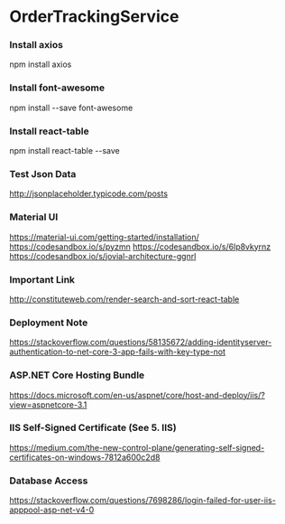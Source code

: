 # OrderTrackingService

### Install axios
npm install axios

### Install font-awesome
npm install --save font-awesome

### Install react-table
npm install react-table --save

### Test Json Data
http://jsonplaceholder.typicode.com/posts

### Material UI
https://material-ui.com/getting-started/installation/
https://codesandbox.io/s/pyzmn
https://codesandbox.io/s/6lp8vkyrnz
https://codesandbox.io/s/jovial-architecture-ggnrl

### Important Link
http://constituteweb.com/render-search-and-sort-react-table

### Deployment Note
https://stackoverflow.com/questions/58135672/adding-identityserver-authentication-to-net-core-3-app-fails-with-key-type-not

### ASP.NET Core Hosting Bundle
https://docs.microsoft.com/en-us/aspnet/core/host-and-deploy/iis/?view=aspnetcore-3.1

### IIS Self-Signed Certificate (See 5. IIS)
https://medium.com/the-new-control-plane/generating-self-signed-certificates-on-windows-7812a600c2d8

### Database Access 
https://stackoverflow.com/questions/7698286/login-failed-for-user-iis-apppool-asp-net-v4-0
